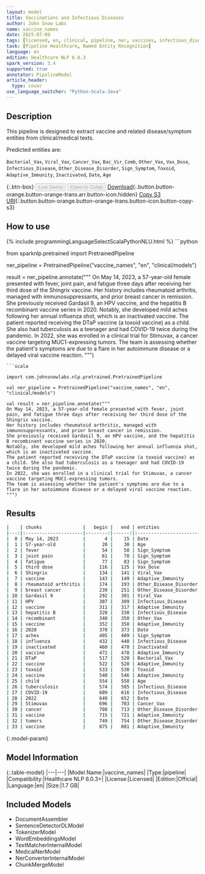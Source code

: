 ```yaml
---
layout: model
title: Vaccinations and Infectious Diseases
author: John Snow Labs
name: vaccine_names
date: 2025-07-09
tags: [licensed, en, clinical, pipeline, ner, vaccines, infectious_diseases]
task: [Pipeline Healthcare, Named Entity Recognition]
language: en
edition: Healthcare NLP 6.0.3
spark_version: 3.4
supported: true
annotator: PipelineModel
article_header:
  type: cover
use_language_switcher: "Python-Scala-Java"
---
```


## Description

This pipeline is designed to extract vaccine and related disease/symptom entities from clinical/medical texts. 

Predicted entities are:


`Bacterial_Vax`, `Viral_Vax`, `Cancer_Vax`, `Bac_Vir_Comb`, `Other_Vax`, `Vax_Dose`, `Infectious_Disease`, `Other_Disease_Disorder`, `Sign_Symptom`, `Toxoid`, `Adaptive_Immunity`, `Inactivated`, `Date`, `Age`

{:.btn-box}
<button class="button button-orange" disabled>Live Demo</button>
<button class="button button-orange" disabled>Open in Colab</button>
[Download](https://s3.amazonaws.com/auxdata.johnsnowlabs.com/clinical/models/vaccine_names_en_6.0.3_3.4_1752074827939.zip){:.button.button-orange.button-orange-trans.arr.button-icon.hidden}
[Copy S3 URI](s3://auxdata.johnsnowlabs.com/clinical/models/vaccine_names_en_6.0.3_3.4_1752074827939.zip){:.button.button-orange.button-orange-trans.button-icon.button-copy-s3}

## How to use



<div class="tabs-box" markdown="1">
{% include programmingLanguageSelectScalaPythonNLU.html %}
```python

from sparknlp.pretrained import PretrainedPipeline

ner_pipeline = PretrainedPipeline("vaccine_names", "en", "clinical/models")

result = ner_pipeline.annotate("""
On May 14, 2023, a 57-year-old female presented with fever, joint pain, and fatigue three days after receiving her third dose of the Shingrix vaccine. 
Her history includes rheumatoid arthritis, managed with immunosuppressants, and prior breast cancer in remission. 
She previously received Gardasil 9, an HPV vaccine, and the hepatitis B recombinant vaccine series in 2020. 
Notably, she developed mild aches following her annual influenza shot, which is an inactivated vaccine. 
The patient reported receiving the DTaP vaccine (a toxoid vaccine) as a child. She also had tuberculosis as a teenager and had COVID-19 twice during the pandemic. 
In 2022, she was enrolled in a clinical trial for Stimuvax, a cancer vaccine targeting MUC1-expressing tumors. 
The team is assessing whether the patient's symptoms are due to a flare in her autoimmune disease or a delayed viral vaccine reaction. 
""")

```
```scala

import com.johnsnowlabs.nlp.pretrained.PretrainedPipeline

val ner_pipeline = PretrainedPipeline("vaccine_names", "en", "clinical/models")

val result = ner_pipeline.annotate("""
On May 14, 2023, a 57-year-old female presented with fever, joint pain, and fatigue three days after receiving her third dose of the Shingrix vaccine. 
Her history includes rheumatoid arthritis, managed with immunosuppressants, and prior breast cancer in remission. 
She previously received Gardasil 9, an HPV vaccine, and the hepatitis B recombinant vaccine series in 2020. 
Notably, she developed mild aches following her annual influenza shot, which is an inactivated vaccine. 
The patient reported receiving the DTaP vaccine (a toxoid vaccine) as a child. She also had tuberculosis as a teenager and had COVID-19 twice during the pandemic. 
In 2022, she was enrolled in a clinical trial for Stimuvax, a cancer vaccine targeting MUC1-expressing tumors. 
The team is assessing whether the patient's symptoms are due to a flare in her autoimmune disease or a delayed viral vaccine reaction. 
""")

```
</div>

## Results

```bash
|    | chunks               |   begin |   end | entities               |
|---:|:---------------------|--------:|------:|:-----------------------|
|  0 | May 14, 2023         |       4 |    15 | Date                   |
|  1 | 57-year-old          |      20 |    30 | Age                    |
|  2 | fever                |      54 |    58 | Sign_Symptom           |
|  3 | joint pain           |      61 |    70 | Sign_Symptom           |
|  4 | fatigue              |      77 |    83 | Sign_Symptom           |
|  5 | third dose           |     116 |   125 | Vax_Dose               |
|  6 | Shingrix             |     134 |   141 | Viral_Vax              |
|  7 | vaccine              |     143 |   149 | Adaptive_Immunity      |
|  8 | rheumatoid arthritis |     174 |   193 | Other_Disease_Disorder |
|  9 | breast cancer        |     239 |   251 | Other_Disease_Disorder |
| 10 | Gardasil 9           |     292 |   301 | Viral_Vax              |
| 11 | HPV                  |     307 |   309 | Infectious_Disease     |
| 12 | vaccine              |     311 |   317 | Adaptive_Immunity      |
| 13 | hepatitis B          |     328 |   338 | Infectious_Disease     |
| 14 | recombinant          |     340 |   350 | Other_Vax              |
| 15 | vaccine              |     352 |   358 | Adaptive_Immunity      |
| 16 | 2020                 |     370 |   373 | Date                   |
| 17 | aches                |     405 |   409 | Sign_Symptom           |
| 18 | influenza            |     432 |   440 | Infectious_Disease     |
| 19 | inactivated          |     460 |   470 | Inactivated            |
| 20 | vaccine              |     472 |   478 | Adaptive_Immunity      |
| 21 | DTaP                 |     517 |   520 | Bacterial_Vax          |
| 22 | vaccine              |     522 |   528 | Adaptive_Immunity      |
| 23 | toxoid               |     533 |   538 | Toxoid                 |
| 24 | vaccine              |     540 |   546 | Adaptive_Immunity      |
| 25 | child                |     554 |   558 | Age                    |
| 26 | tuberculosis         |     574 |   585 | Infectious_Disease     |
| 27 | COVID-19             |     609 |   616 | Infectious_Disease     |
| 28 | 2022                 |     649 |   652 | Date                   |
| 29 | Stimuvax             |     696 |   703 | Cancer_Vax             |
| 30 | cancer               |     708 |   713 | Other_Disease_Disorder |
| 31 | vaccine              |     715 |   721 | Adaptive_Immunity      |
| 32 | tumors               |     749 |   754 | Other_Disease_Disorder |
| 33 | vaccine              |     875 |   881 | Adaptive_Immunity      |
```

{:.model-param}
## Model Information

{:.table-model}
|---|---|
|Model Name:|vaccine_names|
|Type:|pipeline|
|Compatibility:|Healthcare NLP 6.0.3+|
|License:|Licensed|
|Edition:|Official|
|Language:|en|
|Size:|1.7 GB|

## Included Models

- DocumentAssembler
- SentenceDetectorDLModel
- TokenizerModel
- WordEmbeddingsModel
- TextMatcherInternalModel
- MedicalNerModel
- NerConverterInternalModel
- ChunkMergeModel